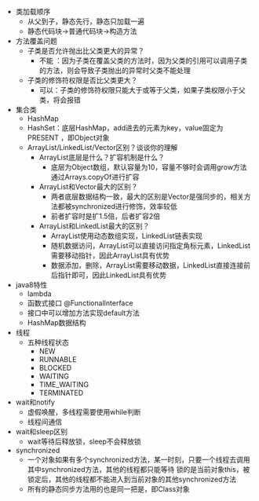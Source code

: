 *   类加载顺序
    *   从父到子，静态先行，静态只加载一遍
    *   静态代码块->普通代码块->构造方法
*   方法覆盖问题
    *   子类是否允许抛出比父类更大的异常？
        *   不能 ：因为子类在覆盖父类的方法时，因为父类的引用可以调用子类的方法，则会导致子类抛出的异常时父类不能处理
    *   子类的修饰符权限是否比父类更大？
        *   可以：子类的修饰符权限只能大于或等于父类，如果子类权限小于父类，将会报错
*   集合类
    *   HashMap
    *   HashSet：底层HashMap，add进去的元素为key，value固定为PRESENT ，即Object对象    
    *   ArrayList/LinkedList/Vector区别？谈谈你的理解
        *   ArrayList底层是什么？扩容机制是什么？
            *   底层为Object数组，默认容量为10，容量不够时会调用grow方法通过Arrays.copyOf进行扩容
        *   ArrayList和Vector最大的区别？
            *   两者底层数据结构一致，最大的区别是Vector是强同步的，相关方法都被synchronized进行修饰，效率较低
            *   前者扩容时是扩1.5倍，后者扩容2倍
        *   ArrayList和LinkedList最大的区别？
            *   ArrayList使用动态数组实现，LinkedList链表实现
            *   随机数据访问，ArrayList可以直接访问指定角标元素，LinkedList需要移动指针，因此ArrayList具有优势
            *   数据添加，删除，ArrayList需要移动数据，LinkedList直接连接前后指针即可，因此LinkedList具有优势
*   java8特性
    *   lambda
    *   函数式接口 @FunctionalInterface
    *   接口中可以增加方法实现default方法
    *   HashMap数据结构
*   线程
    *   五种线程状态
        *   NEW
        *   RUNNABLE
        *   BLOCKED
        *   WAITING
        *   TIME_WAITING
        *   TERMINATED
*   wait和notify
    *   虚假唤醒，多线程需要使用while判断
    *   线程间通信
*   wait和sleep区别
    *   wait等待后释放锁，sleep不会释放锁
*   synchronized
    *   一个对象如果有多个synchronized方法，某一时刻，只要一个线程去调用其中synchronized方法，其他的线程都只能等待
        锁的是当前对象this，被锁定后，其他的线程都不能进入到当前对象的其他synchronized方法
    *   所有的静态同步方法用的也是同一把是，即Class对象